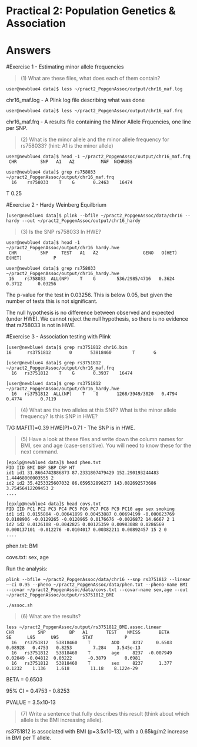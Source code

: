 # Practical 2: Population Genetics & Association
# Answers

#Exercise 1 - Estimating minor allele frequencies

> (1) What are these files, what does each of them contain?

```
user@newblue4 data]$ less ~/pract2_PopgenAssoc/output/chr16_maf.log
```

chr16_maf.log - A Plink log file describing what was done

```
user@newblue4 data]$ less ~/pract2_PopgenAssoc/output/chr16_maf.frq
```

chr16_maf.frq - A results file containing the Minor Allele Frquencies, one line per SNP.


> (2) What is the minor allele and the minor allele frequency for rs758033? (hint: A1 is the minor allele)

```
user@newblue4 data]$ head -1 ~/pract2_PopgenAssoc/output/chr16_maf.frq
 CHR         SNP   A1   A2          MAF  NCHROBS
```
```
user@newblue4 data]$ grep rs758033 ~/pract2_PopgenAssoc/output/chr16_maf.frq
  16    rs758033    T    G       0.2463    16474
```

T 0.25

#Exercise 2 - Hardy Weinberg Equilbrium

```
[user@newblue4 data]$ plink --bfile ~/pract2_PopgenAssoc/data/chr16 --hardy --out ~/pract2_PopgenAssoc/output/chr16_hardy
```

> (3) Is the SNP rs758033 In HWE?

```
user@newblue4 data]$ head -1 ~/pract2_PopgenAssoc/output/chr16_hardy.hwe
 CHR         SNP     TEST   A1   A2                 GENO   O(HET)   E(HET)            P
```
```
user@newblue4 data]$ grep rs758033 ~/pract2_PopgenAssoc/output/chr16_hardy.hwe
 16    rs758033  ALL(NP)    T    G        536/2985/4716   0.3624   0.3712      0.03256
```

The p-value for the test in 0.03256. This is below 0.05, but given the number of tests this is not significant.

The null hypothesis is no difference between observed and expected (under HWE). We cannot reject the null hypothesis, so there is no evidence that rs758033 is not in HWE.

#Exercise 3 - Association testing with Plink
```
[user@newblue4 data]$ grep rs3751812 chr16.bim
16      rs3751812       0       53818460        T       G
```

```
[user@newblue4 data]$ grep rs3751812 ~/pract2_PopgenAssoc/output/chr16_maf.frq
  16   rs3751812    T    G       0.3937    16474
```

```
[user@newblue4 data]$ grep rs3751812 ~/pract2_PopgenAssoc/output/chr16_hardy.hwe
  16   rs3751812  ALL(NP)    T    G       1268/3949/3020   0.4794   0.4774       0.7119
```

> (4) What are the two alleles at this SNP? What is the minor allele frequency? Is this SNP in HWE?

T/G MAF(T)=0.39 HWE(P)=0.71 - The SNP is in HWE.

> (5) Have a look at these files and write down the column names for BMI, sex and age (case-sensitive). You will need to know these for the next command.

```
[epxlp@newblue4 data]$ head phen.txt
FID IID BMI DBP SBP CRP HT
id1 id1 31.8664742886873 87.2331807479429 152.290193244483 1.44468000003555 2
id2 id2 35.4253325607032 86.059532896277 143.082692573686 3.75456412209453 2
....
```

```
[epxlp@newblue4 data]$ head covs.txt
FID IID PC1 PC2 PC3 PC4 PC5 PC6 PC7 PC8 PC9 PC10 age sex smoking
id1 id1 0.0155804 -0.00641899 0.00453887 0.00694199 -0.000623769 0.0108906 -0.0129265 -0.0120965 0.0176676 -0.0026872 14.6667 2 1
id2 id2 0.0126108 -0.0042825 0.00125359 0.00983088 0.0286569 0.000137101 -0.012276 -0.0104017 0.00382211 0.00892457 15 2 0
....
```

phen.txt: BMI

covs.txt: sex, age

Run the analysis:
```
plink --bfile ~/pract2_PopgenAssoc/data/chr16 --snp rs3751812 --linear –-ci 0.95 --pheno ~/pract2_PopgenAssoc/data/phen.txt --pheno-name BMI --covar ~/pract2_PopgenAssoc/data/covs.txt --covar-name sex,age --out ~/pract2_PopgenAssoc/output/rs3751812_BMI
```

```
./assoc.sh
```


> (6) What are the results?

```
less ~/pract2_PopgenAssoc/output/rs3751812_BMI.assoc.linear
CHR         SNP         BP   A1       TEST    NMISS       BETA       SE      L95      U95         STAT            P
  16   rs3751812   53818460    T        ADD     8237     0.6503  0.08928   0.4753   0.8253        7.284    3.545e-13
  16   rs3751812   53818460    T        age     8237  -0.007949  0.02049 -0.04812  0.03222      -0.3879       0.6981
  16   rs3751812   53818460    T        sex     8237      1.377   0.1232    1.136    1.618        11.18    8.122e-29
```

BETA = 0.6503

95% CI = 0.4753 - 0.8253

PVALUE = 3.5x10-13

> (7) Write a sentence that fully describes this result (think about which allele is the BMI increasing allele).

rs3751812 is associated with BMI (p=3.5x10-13), with a 0.65kg/m2 increase in BMI per T allele.
